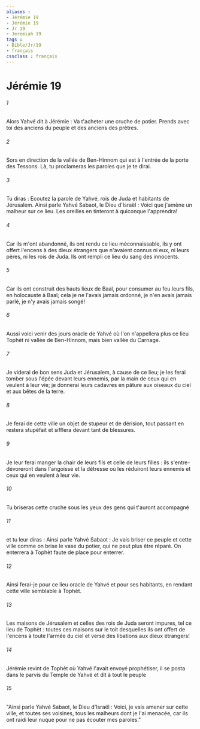 ```yaml
---
aliases : 
- Jérémie 19
- Jérémie 19
- Jr 19
- Jeremiah 19
tags : 
- Bible/Jr/19
- français
cssclass : français
---
```


# Jérémie 19

###### 1
Alors Yahvé dit à Jérémie : Va t'acheter une cruche de potier. Prends avec toi des anciens du peuple et des anciens des prêtres.
###### 2
Sors en direction de la vallée de Ben-Hinnom qui est à l'entrée de la porte des Tessons. Là, tu proclameras les paroles que je te dirai.
###### 3
Tu diras : Ecoutez la parole de Yahvé, rois de Juda et habitants de Jérusalem. Ainsi parle Yahvé Sabaot, le Dieu d'Israël : Voici que j'amène un malheur sur ce lieu. Les oreilles en tinteront à quiconque l'apprendra!
###### 4
Car ils m'ont abandonné, ils ont rendu ce lieu méconnaissable, ils y ont offert l'encens à des dieux étrangers que n'avaient connus ni eux, ni leurs pères, ni les rois de Juda. Ils ont rempli ce lieu du sang des innocents.
###### 5
Car ils ont construit des hauts lieux de Baal, pour consumer au feu leurs fils, en holocauste à Baal; cela je ne l'avais jamais ordonné, je n'en avais jamais parlé, je n'y avais jamais songé!
###### 6
Aussi voici venir des jours oracle de Yahvé où l'on n'appellera plus ce lieu Tophèt ni vallée de Ben-Hinnom, mais bien vallée du Carnage.
###### 7
Je viderai de bon sens Juda et Jérusalem, à cause de ce lieu; je les ferai tomber sous l'épée devant leurs ennemis, par la main de ceux qui en veulent à leur vie; je donnerai leurs cadavres en pâture aux oiseaux du ciel et aux bêtes de la terre.
###### 8
Je ferai de cette ville un objet de stupeur et de dérision, tout passant en restera stupéfait et sifflera devant tant de blessures.
###### 9
Je leur ferai manger la chair de leurs fils et celle de leurs filles : ils s'entre-dévoreront dans l'angoisse et la détresse où les réduiront leurs ennemis et ceux qui en veulent à leur vie.
###### 10
Tu briseras cette cruche sous les yeux des gens qui t'auront accompagné
###### 11
et tu leur diras : Ainsi parle Yahvé Sabaot : Je vais briser ce peuple et cette ville comme on brise le vase du potier, qui ne peut plus être réparé. On enterrera à Tophèt faute de place pour enterrer.
###### 12
Ainsi ferai-je pour ce lieu oracle de Yahvé et pour ses habitants, en rendant cette ville semblable à Tophèt.
###### 13
Les maisons de Jérusalem et celles des rois de Juda seront impures, tel ce lieu de Tophèt : toutes ces maisons sur le toit desquelles ils ont offert de l'encens à toute l'armée du ciel et versé des libations aux dieux étrangers!
###### 14
Jérémie revint de Tophèt où Yahvé l'avait envoyé prophétiser, il se posta dans le parvis du Temple de Yahvé et dit à tout le peuple
###### 15
"Ainsi parle Yahvé Sabaot, le Dieu d'Israël : Voici, je vais amener sur cette ville, et toutes ses voisines, tous les malheurs dont je l'ai menacée, car ils ont raidi leur nuque pour ne pas écouter mes paroles."
